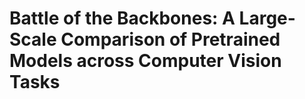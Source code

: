 # Battle of the Backbones: A Large-Scale Comparison of Pretrained Models across Computer Vision Tasks


